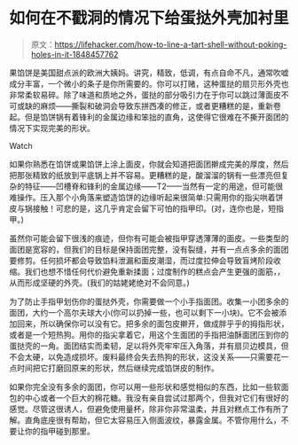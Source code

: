 # 如何在不戳洞的情况下给蛋挞外壳加衬里

> 原文：<https://lifehacker.com/how-to-line-a-tart-shell-without-poking-holes-in-it-1848457762>

果馅饼是美国甜点派的欧洲大姨妈。讲究，精致，低调，有点自命不凡，通常吹嘘成分丰富，一个微小的条子是你所需要的。你可以打赌，这种蛋挞的扇贝形外壳也非常柔软易碎。除了味道和质地之外，蛋挞的部分吸引力在于你可以跳过薄面皮不可或缺的麻烦——撕裂和破洞会导致东拼西凑的修正，或者更糟糕的是，重新卷起。但是馅饼锅有着锋利的金属边缘和笨拙的直角，这使得它很难在不撕开面团的情况下实现完美的形状。

Watch

如果你熟悉在馅饼或果馅饼上涂上面皮，你就会知道把面团擀成完美的厚度，然后把那张精致的纸放到平底锅上并不容易。更糟糕的是，酸溜溜的锅有一些漂亮但复杂的特征——凹槽脊和锋利的金属边缘——T2——当然有一定的用途，但可能很难操作。压入那个小角落来塑造馅饼的边缘听起来很简单:只需用你的指尖哄着饼皮与锅接触！可悲的是，这几乎肯定会留下可怕的指甲印。(对，连你也是，短指甲。)

虽然你可能会留下很浅的痕迹，但你有可能会被指甲穿透薄薄的面皮。一些类型的面团是宽容的，但我们的目标是保持面团完整，没有裂缝，并有一点点多余的面团要修剪。任何损坏都会导致馅料泄漏和面皮潮湿，而过度拉伸会导致盲烤阶段收缩。我们也想不惜任何代价避免重新揉面；过度制作的糕点会产生更强的面筋，，从而形成坚硬的外壳。(我们的姑姥姥绝对不会同意。)

为了防止手指甲划伤你的蛋挞外壳，你需要做一个小手指面团。收集一小团多余的面团，大约一个高尔夫球大小(你可以扔掉一些，也可以剩下一小块)。它不会被添加回来，所以确保你可以没有它。把多余的面包皮擀开，做成胖乎乎的拇指形状，或者是一个短热狗。用你的指尖拿着它，用这个生面团的手指把油酥面团压到你的蛋挞壳的一角。面团结实而柔韧，足以将外壳牢牢压入角落，并有扇贝边模具，但不会太硬，以免造成损坏。废料最终会失去热狗的形状，这没关系——只需要花一点时间把它打磨回原来的形状，然后继续完成馅饼皮的制作。

如果你完全没有多余的面团，你可以用一些形状和感觉相似的东西，比如一些软面包的中心或者一个巨大的棉花糖。我没有亲自尝试过那两个，但我对它们有很好的感觉。尽管这很诱人，但避免使用量杯，除非你非常温柔，并且对糕点工作有所了解。直角底座很有帮助，但它太容易压入侧面波纹，暴露金属。不管你用什么，不要让你的指甲碰到那里。